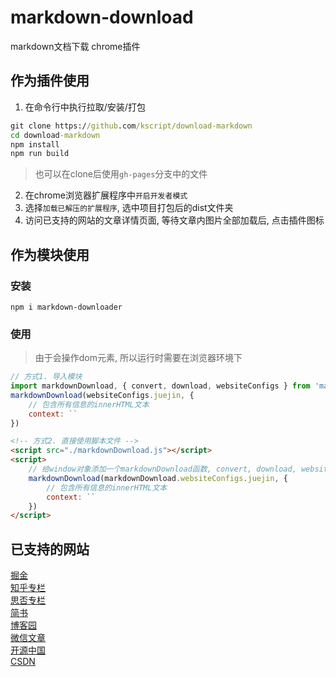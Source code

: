 # markdown-download
markdown文档下载 chrome插件

## 作为插件使用
1. 在命令行中执行拉取/安装/打包
``` cmd
git clone https://github.com/kscript/download-markdown
cd download-markdown
npm install
npm run build
```
> 也可以在clone后使用`gh-pages`分支中的文件
2. 在chrome浏览器扩展程序中`开启开发者模式`
3. 选择`加载已解压的扩展程序`, 选中项目打包后的dist文件夹
4. 访问已支持的网站的文章详情页面, 等待文章内图片全部加载后, 点击插件图标

## 作为模块使用
### 安装
```
npm i markdown-downloader
```
### 使用
> 由于会操作dom元素, 所以运行时需要在浏览器环境下
``` js
// 方式1. 导入模块
import markdownDownload, { convert, download, websiteConfigs } from 'markdown-downloader'
markdownDownload(websiteConfigs.juejin, {
	// 包含所有信息的innerHTML文本
	context: ``
})
```
```html
<!-- 方式2. 直接使用脚本文件 -->
<script src="./markdownDownload.js"></script>
<script>
	// 给window对象添加一个markdownDownload函数, convert, download, websiteConfigs作为其属性
	markdownDownload(markdownDownload.websiteConfigs.juejin, {
		// 包含所有信息的innerHTML文本
		context: ``
	})
</script>
```

## 已支持的网站
[掘金](https://juejin.cn/)  
[知乎专栏](https://zhuanlan.zhihu.com/)  
[思否专栏](https://segmentfault.com/)  
[简书](https://www.jianshu.com/)  
[博客园](https://www.cnblogs.com/)  
[微信文章](https://mp.weixin.qq.com/)  
[开源中国](https://www.oschina.net/)  
[CSDN](https://blog.csdn.net/)  